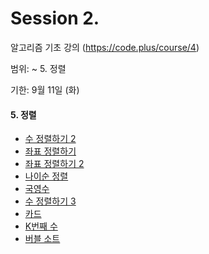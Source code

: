 # Session 2.

알고리즘 기초 강의 (https://code.plus/course/4)

범위: ~ 5. 정렬

기한: 9월 11일 (화)



#### 5. 정렬

- [수 정렬하기 2](https://www.acmicpc.net/problem/2751)
- [좌표 정렬하기](https://www.acmicpc.net/problem/11650)
- [좌표 정렬하기 2](https://www.acmicpc.net/problem/11651)
- [나이순 정렬](https://www.acmicpc.net/problem/10814)
- [국영수](https://www.acmicpc.net/problem/10825)
- [수 정렬하기 3](https://www.acmicpc.net/problem/10989)
- [카드](https://www.acmicpc.net/problem/11652)
- [K번째 수](https://www.acmicpc.net/problem/11004)
- [버블 소트](https://www.acmicpc.net/problem/1377)

